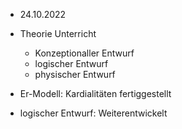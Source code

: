- 24.10.2022
- Theorie Unterricht
    - Konzeptionaller Entwurf
    - logischer Entwurf
    - physischer Entwurf

- Er-Modell: Kardialitäten fertiggestellt
- logischer Entwurf: Weiterentwickelt 

